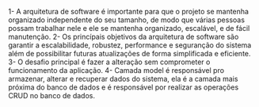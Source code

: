 1- A arquitetura de software é importante para que o projeto se mantenha organizado independente do seu tamanho, de modo que várias pessoas possam trabalhar nele e ele se mantenha organizado, escalável, e de fácil manutenção.
2- Os princípais objetivos da arquitetura de software são garantir a escalabilidade, robustez, performance e seguranção do sistema além de possibilitar futuras atualizações de forma simplificada e eficiente.
3- O desafio principal é fazer a alteração sem comprometer o funcionamento da aplicação.
4- Camada model é responsável pro armazenar, alterar e recuperar dados do sistema, ela é a camada mais próxima do banco de dados e é responsável por realizar as operações CRUD no banco de dados.